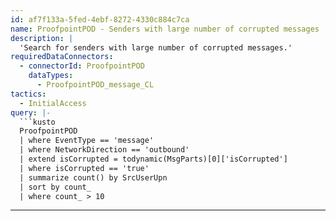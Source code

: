 ```yaml
---
id: af7f133a-5fed-4ebf-8272-4330c884c7ca
name: ProofpointPOD - Senders with large number of corrupted messages
description: |
  'Search for senders with large number of corrupted messages.'
requiredDataConnectors:
  - connectorId: ProofpointPOD
    dataTypes:
      - ProofpointPOD_message_CL
tactics:
  - InitialAccess
query: |-
  ```kusto
  ProofpointPOD
  | where EventType == 'message'
  | where NetworkDirection == 'outbound'
  | extend isCorrupted = todynamic(MsgParts)[0]['isCorrupted']
  | where isCorrupted == 'true'
  | summarize count() by SrcUserUpn
  | sort by count_
  | where count_ > 10
  ```
---
```


